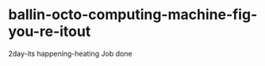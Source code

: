 ballin-octo-computing-machine-fig-you-re-itout
==============================================

2day-its happening-heating Job done
